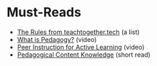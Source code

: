 # Must-Reads

- [The Rules from teachtogether.tech](https://teachtogether.tech/en/index.html#the-rules) (a list)
- [What is Pedagogy?](https://www.youtube.com/watch?v=QcpwEoW1uY8) (video)
- [Peer Instruction for Active Learning](https://www.youtube.com/watch?v=Z9orbxoRofI) (video)
- [Pedagogical Content Knowledge](https://teachtogether.tech/en/index.html#s:pck) (short read)
